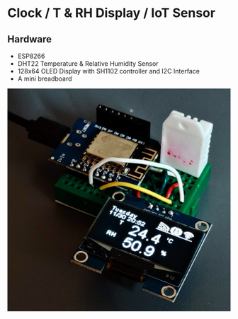 ﻿# Clock / T & RH Display / IoT Sensor
## Hardware
- ESP8266
- DHT22 Temperature & Relative Humidity Sensor
- 128x64 OLED Display with SH1102 controller and I2C Interface
- A mini breadboard

![Picture](pic/t_rh_station.jpg)
